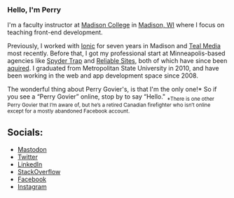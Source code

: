  ### Hello, I'm Perry

I'm a faculty instructor at [Madison College](https://madisoncollege.edu) in [Madison, WI](https://www.instagram.com/cityofmadison/?hl=en) where I focus on teaching front-end development. 

Previously, I worked with [Ionic](https://ionic.io) for seven years in Madison and [Teal Media](https://tealmedia.com) most recently. Before that, I got my professional start at Minneapolis-based agencies like [Spyder Trap](https://www.linkedin.com/company/spydertrap/about/) and [Reliable Sites](https://www.linkedin.com/company/reliable-sites/), both of which have since been [aquired](https://tcbmag.com/bright-health-acquires-marketing-agency-spyder-trap/). I graduated from Metropolitan State University in 2010, and have been working in the web and app development space since 2008. 

The wonderful thing about Perry Govier's, is that I'm the only one!* So if you see a “Perry Govier” online, stop by to say “Hello."
<sub>*There is one other Perry Govier that I’m aware of, but he’s a retired Canadian firefighter who isn’t online except for a mostly abandoned Facebook account.</sub>

## Socials:

- <a rel="me" href="https://mastodon.social/@perrygovier">Mastodon</a>
- [Twitter](https://twitter.com/perrygovier)
- [LinkedIn](https://linkedin.com/in/perrygovier)
- [StackOverflow](https://stackoverflow.com/users/879459/perry)
- [Facebook](https://www.facebook.com/perrygovier)
- [Instagram](https://instagram.com/perrygovier)
